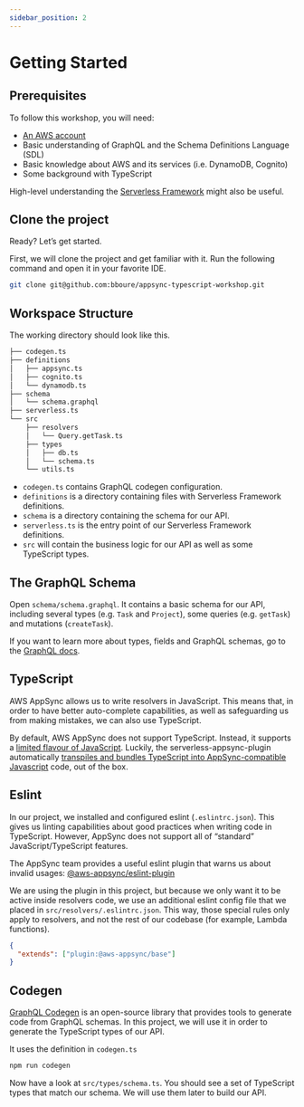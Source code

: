 ```yaml
---
sidebar_position: 2
---
```


# Getting Started

## Prerequisites

To follow this workshop, you will need:

- [An AWS account](https://portal.aws.amazon.com/billing/signup#/start/email)
- Basic understanding of GraphQL and the Schema Definitions Language (SDL)
- Basic knowledge about AWS and its services (i.e. DynamoDB, Cognito)
- Some background with TypeScript

High-level understanding the [Serverless Framework](https://www.serverless.com/) might also be useful.

## Clone the project

Ready? Let’s get started.

First, we will clone the project and get familiar with it. Run the following command and open it in your favorite IDE.

```bash
git clone git@github.com:bboure/appsync-typescript-workshop.git
```

## Workspace Structure

The working directory should look like this.

```bash
├── codegen.ts
├── definitions
│   ├── appsync.ts
│   ├── cognito.ts
│   └── dynamodb.ts
├── schema
│   └── schema.graphql
├── serverless.ts
└── src
    ├── resolvers
    │   └── Query.getTask.ts
    ├── types
    │   ├── db.ts
    │   └── schema.ts
    └── utils.ts
```

- `codegen.ts` contains GraphQL codegen configuration.
- `definitions` is a directory containing files with Serverless Framework definitions.
- `schema` is a directory containing the schema for our API.
- `serverless.ts` is the entry point of our Serverless Framework definitions.
- `src` will contain the business logic for our API as well as some TypeScript types.

## The GraphQL Schema

Open `schema/schema.graphql`. It contains a basic schema for our API, including several types (e.g. `Task` and `Project`), some queries (e.g. `getTask`) and mutations (`createTask`).

If you want to learn more about types, fields and GraphQL schemas, go to the [GraphQL docs](https://graphql.org/learn/schema/#object-types-and-fields).

## TypeScript

AWS AppSync allows us to write resolvers in JavaScript. This means that, in order to have better auto-complete capabilities, as well as safeguarding us from making mistakes, we can also use TypeScript.

By default, AWS AppSync does not support TypeScript. Instead, it supports a [limited flavour of JavaScript](https://blog.graphbolt.dev/everything-you-should-know-about-the-appsync-javascript-pipeline-resolvers). Luckily, the serverless-appsync-plugin automatically [transpiles and bundles TypeScript into AppSync-compatible Javascript](https://github.com/sid88in/serverless-appsync-plugin/blob/master/doc/general-config.md#Esbuild) code, out of the box.

## Eslint

In our project, we installed and configured eslint (`.eslintrc.json`). This gives us linting capabilities about good practices when writing code in TypeScript. However, AppSync does not support all of “standard” JavaScript/TypeScript features.

The AppSync team provides a useful eslint plugin that warns us about invalid usages: [@aws-appsync/eslint-plugin](https://www.npmjs.com/package/@aws-appsync/eslint-plugin)

We are using the plugin in this project, but because we only want it to be active inside resolvers code, we use an additional eslint config file that we placed in `src/resolvers/.eslintrc.json`. This way, those special rules only apply to resolvers, and not the rest of our codebase (for example, Lambda functions).

```json
{
  "extends": ["plugin:@aws-appsync/base"]
}
```

## Codegen

[GraphQL Codegen](https://the-guild.dev/graphql/codegen) is an open-source library that provides tools to generate code from GraphQL schemas. In this project, we will use it in order to generate the TypeScript types of our API.

It uses the definition in `codegen.ts`

```bash
npm run codegen
```

Now have a look at `src/types/schema.ts`. You should see a set of TypeScript types that match our schema. We will use them later to build our API.
